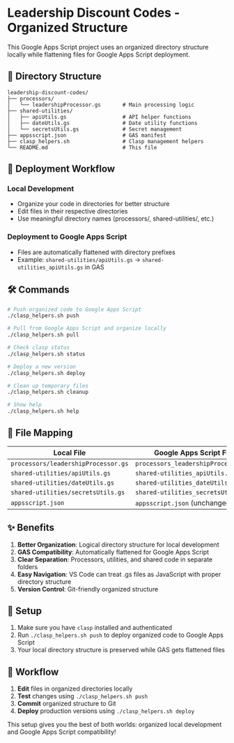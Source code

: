 # Leadership Discount Codes - Organized Structure

This Google Apps Script project uses an organized directory structure locally while flattening files for Google Apps Script deployment.

## 📁 Directory Structure

```
leadership-discount-codes/
├── processors/
│   └── leadershipProcessor.gs       # Main processing logic
├── shared-utilities/
│   ├── apiUtils.gs                  # API helper functions
│   ├── dateUtils.gs                 # Date utility functions
│   └── secretsUtils.gs              # Secret management
├── appsscript.json                  # GAS manifest
├── clasp_helpers.sh                 # Clasp management helpers
└── README.md                        # This file
```

## 🚀 Deployment Workflow

### Local Development
- Organize your code in directories for better structure
- Edit files in their respective directories
- Use meaningful directory names (processors/, shared-utilities/, etc.)

### Deployment to Google Apps Script
- Files are automatically flattened with directory prefixes
- Example: `shared-utilities/apiUtils.gs` → `shared-utilities_apiUtils.gs` in GAS

## 🛠️ Commands

```bash
# Push organized code to Google Apps Script
./clasp_helpers.sh push

# Pull from Google Apps Script and organize locally
./clasp_helpers.sh pull

# Check clasp status
./clasp_helpers.sh status

# Deploy a new version
./clasp_helpers.sh deploy

# Clean up temporary files
./clasp_helpers.sh cleanup

# Show help
./clasp_helpers.sh help
```

## 📝 File Mapping

| Local File | Google Apps Script File |
|------------|------------------------|
| `processors/leadershipProcessor.gs` | `processors_leadershipProcessor.gs` |
| `shared-utilities/apiUtils.gs` | `shared-utilities_apiUtils.gs` |
| `shared-utilities/dateUtils.gs` | `shared-utilities_dateUtils.gs` |
| `shared-utilities/secretsUtils.gs` | `shared-utilities_secretsUtils.gs` |
| `appsscript.json` | `appsscript.json` (unchanged) |

## ✨ Benefits

1. **Better Organization**: Logical directory structure for local development
2. **GAS Compatibility**: Automatically flattened for Google Apps Script
3. **Clear Separation**: Processors, utilities, and shared code in separate folders
4. **Easy Navigation**: VS Code can treat .gs files as JavaScript with proper directory structure
5. **Version Control**: Git-friendly organized structure

## 🔧 Setup

1. Make sure you have `clasp` installed and authenticated
2. Run `./clasp_helpers.sh push` to deploy organized code to Google Apps Script
3. Your local directory structure is preserved while GAS gets flattened files

## 🔄 Workflow

1. **Edit** files in organized directories locally
2. **Test** changes using `./clasp_helpers.sh push`
3. **Commit** organized structure to Git
4. **Deploy** production versions using `./clasp_helpers.sh deploy`

This setup gives you the best of both worlds: organized local development and Google Apps Script compatibility!
